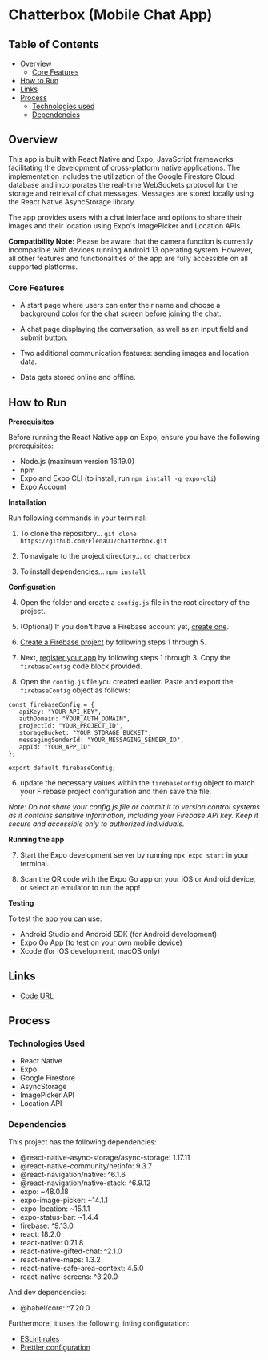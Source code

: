 # Chatterbox (Mobile Chat App)

## Table of Contents

- [Overview](#overview)
  - [Core Features](#core-features)
- [How to Run](#how-to-run)
- [Links](#links)
- [Process](#process)
  - [Technologies used](#technologies-used)
  - [Dependencies](#dependencies)

## Overview

This app is built with React Native and Expo, JavaScript frameworks facilitating the development of cross-platform native applications. The implementation includes the utilization of the Google Firestore Cloud database and incorporates the real-time WebSockets protocol for the storage and retrieval of chat messages. Messages are stored locally using the React Native AsyncStorage library.

The app provides users with a chat interface and options to share their images and their location using Expo's ImagePicker and Location APIs.

**Compatibility Note:** Please be aware that the camera function is currently incompatible with devices running Android 13 operating system. However, all other features and functionalities of the app are fully accessible on all supported platforms.

### Core Features

- A start page where users can enter their name and choose a background color for the chat screen before joining the chat.

- A chat page displaying the conversation, as well as an input field and submit button.

- Two additional communication features: sending images and location data.

- Data gets stored online and offline.

## How to Run

**Prerequisites**

Before running the React Native app on Expo, ensure you have the following prerequisites:

- Node.js (maximum version 16.19.0)
- npm
- Expo and Expo CLI (to install, run `npm install -g expo-cli`)
- Expo Account

**Installation**

Run following commands in your terminal:

1. To clone the repository...
   `git clone https://github.com/ElenaUJ/chatterbox.git`

2. To navigate to the project directory...
   `cd chatterbox`

3. To install dependencies...
   `npm install`

**Configuration**

4. Open the folder and create a `config.js` file in the root directory of the project.

5. (Optional) If you don't have a Firebase account yet, [create one](https://firebase.google.com/).

6. [Create a Firebase project](https://firebase.google.com/docs/web/setup#create-project) by following steps 1 through 5.

7. Next, [register your app](https://firebase.google.com/docs/web/setup#register-app) by following steps 1 through 3. Copy the `firebaseConfig` code block provided.

8. Open the `config.js` file you created earlier. Paste and export the `firebaseConfig` object as follows:

```
const firebaseConfig = {
   apiKey: "YOUR_API_KEY",
   authDomain: "YOUR_AUTH_DOMAIN",
   projectId: "YOUR_PROJECT_ID",
   storageBucket: "YOUR_STORAGE_BUCKET",
   messagingSenderId: "YOUR_MESSAGING_SENDER_ID",
   appId: "YOUR_APP_ID"
};

export default firebaseConfig;
```

6. update the necessary values within the `firebaseConfig` object to match your Firebase project configuration and then save the file.

_Note: Do not share your config.js file or commit it to version control systems as it contains sensitive information, including your Firebase API key. Keep it secure and accessible only to authorized individuals._

**Running the app**

7. Start the Expo development server by running `npx expo start` in your terminal.

8. Scan the QR code with the Expo Go app on your iOS or Android device, or select an emulator to run the app!

**Testing**

To test the app you can use:

- Android Studio and Android SDK (for Android development)
- Expo Go App (to test on your own mobile device)
- Xcode (for iOS development, macOS only)

## Links

- [Code URL](https://github.com/ElenaUJ/chatterbox)

## Process

### Technologies Used

- React Native
- Expo
- Google Firestore
- AsyncStorage
- ImagePicker API
- Location API

### Dependencies

This project has the following dependencies:

- @react-native-async-storage/async-storage: 1.17.11
- @react-native-community/netinfo: 9.3.7
- @react-navigation/native: ^6.1.6
- @react-navigation/native-stack: ^6.9.12
- expo: ~48.0.18
- expo-image-picker: ~14.1.1
- expo-location: ~15.1.1
- expo-status-bar: ~1.4.4
- firebase: ^9.13.0
- react: 18.2.0
- react-native: 0.71.8
- react-native-gifted-chat: ^2.1.0
- react-native-maps: 1.3.2
- react-native-safe-area-context: 4.5.0
- react-native-screens: ^3.20.0

And dev dependencies:

- @babel/core: ^7.20.0

Furthermore, it uses the following linting configuration:

- [ESLint rules](https://github.com/mydea/simple-pokedex-app/blob/master/.eslintrc)
- [Prettier configuration](https://stackoverflow.com/questions/55430906/prettier-single-quote-for-javascript-and-json-double-quote-for-html-sass-and-c)
